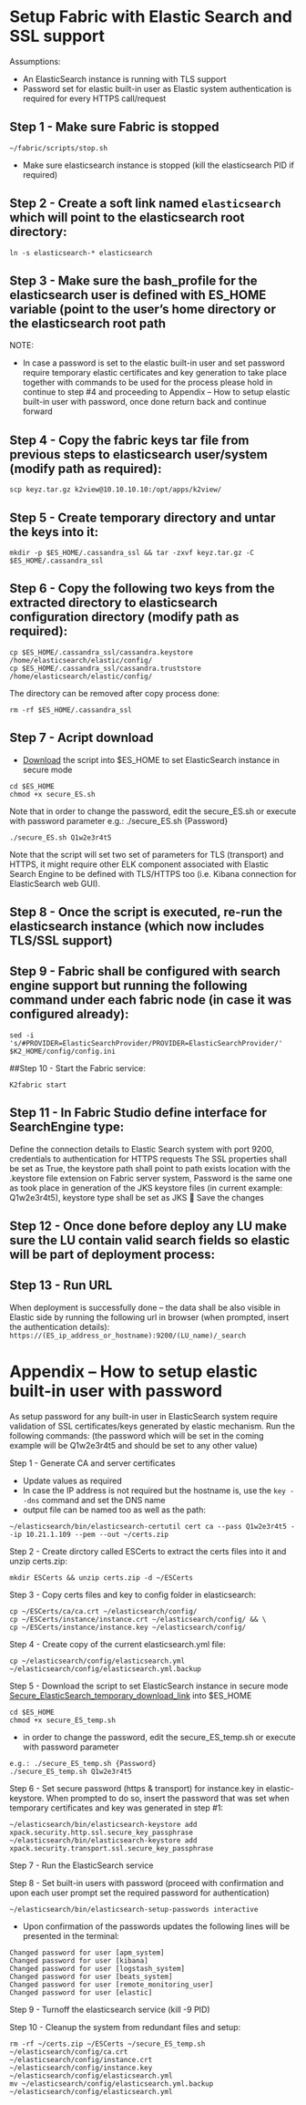 # Setup Fabric with Elastic Search and SSL support

Assumptions:
- An ElasticSearch instance is running with TLS support
- Password set for elastic built-in user as Elastic system authentication is required for every HTTPS call/request

## Step 1 - Make sure Fabric is stopped

```~/fabric/scripts/stop.sh```

- Make sure elasticsearch instance is stopped (kill the elasticsearch PID if required)

## Step 2 - Create a soft link named ```elasticsearch``` which will point to the elasticsearch root directory:

```ln -s elasticsearch-* elasticsearch```

## Step 3 - Make sure the bash_profile for the elasticsearch user is defined with ES_HOME variable (point to the user’s home directory or the elasticsearch root path

NOTE: 
- In case a password is set to the elastic built-in user 
and set password require temporary elastic certificates and key generation to take place together with commands to be used for the process please hold in continue to step #4 and proceeding to Appendix – How to setup elastic built-in user with password, once done return back and continue forward


## Step 4 - Copy the fabric keys tar file from previous steps to elasticsearch user/system (modify path as required):

```scp keyz.tar.gz k2view@10.10.10.10:/opt/apps/k2view/```

## Step 5 - Create temporary directory and untar the keys into it:

```mkdir -p $ES_HOME/.cassandra_ssl && tar -zxvf keyz.tar.gz -C $ES_HOME/.cassandra_ssl```

## Step 6 - Copy the following two keys from the extracted directory to elasticsearch configuration directory (modify path as required):

```
cp $ES_HOME/.cassandra_ssl/cassandra.keystore /home/elasticsearch/elastic/config/
cp $ES_HOME/.cassandra_ssl/cassandra.truststore /home/elasticsearch/elastic/config/
```

The directory can be removed after copy process done:

```rm -rf $ES_HOME/.cassandra_ssl```

## Step 7 -	Acript download 

- [Download](https://owncloud_bkp.s3.amazonaws.com/adminoc/Utils/Hardening/secure_ES.sh) the script into $ES_HOME to set ElasticSearch instance in secure mode

```
cd $ES_HOME
chmod +x secure_ES.sh
```

Note that in order to change the password, edit the secure_ES.sh or execute with password parameter
e.g.: ./secure_ES.sh {Password}

```./secure_ES.sh Q1w2e3r4t5```

Note that the script will set two set of parameters for TLS (transport) and HTTPS, it might require other ELK component associated with Elastic Search Engine to be defined with TLS/HTTPS too (i.e. Kibana connection for ElasticSearch web GUI).

## Step 8 - Once the script is executed, re-run the elasticsearch instance (which now includes TLS/SSL support)

## Step 9 -	Fabric shall be configured with search engine support but running the following command under each fabric node (in case it was configured already):

```sed -i 's/#PROVIDER=ElasticSearchProvider/PROVIDER=ElasticSearchProvider/' $K2_HOME/config/config.ini```

##Step 10 - Start the Fabric service:

```K2fabric start``` 

## Step 11 - In Fabric Studio define interface for SearchEngine type:
 
Define the connection details to Elastic Search system with port 9200, credentials to authentication for HTTPS requests
The SSL properties shall be set as True, the keystore path shall point to path exists location with the .keystore file extension on Fabric server system, Password is the same one as took place in generation of the JKS keystore files (in current example: Q1w2e3r4t5), keystore type shall be set as JKS  Save the changes

## Step 12 - Once done before deploy any LU make sure the LU contain valid search fields so elastic will be part of deployment process:
 

## Step 13 - Run URL
When deployment is successfully done – the data shall be also visible in Elastic side by running the following url in browser (when prompted, insert the authentication details):
```https://(ES_ip_address_or_hostname):9200/(LU_name)/_search```

 

#	Appendix – How to setup elastic built-in user with password
As setup password for any built-in user in ElasticSearch system require validation of SSL certificates/keys generated by elastic mechanism.
Run the following commands: (the password which will be set in the coming example will be Q1w2e3r4t5 and should be set to any other value)

Step 1 - Generate CA and server certificates 
- Update values as required
- In case the IP address is not required but the hostname is, use the ```key --dns``` command and set the DNS name
- output file can be named too as well as the path:

```~/elasticsearch/bin/elasticsearch-certutil cert ca --pass Q1w2e3r4t5 --ip 10.21.1.109 --pem --out ~/certs.zip```

Step 2 - Create dirctory called ESCerts to extract the certs files into it and unzip certs.zip:

```mkdir ESCerts && unzip certs.zip -d ~/ESCerts```

Step 3 - Copy certs files and key to config folder in elasticsearch:

```
cp ~/ESCerts/ca/ca.crt ~/elasticsearch/config/
cp ~/ESCerts/instance/instance.crt ~/elasticsearch/config/ && \ 
cp ~/ESCerts/instance/instance.key ~/elasticsearch/config/
```

Step 4 - Create copy of the current elasticsearch.yml file:

```
cp ~/elasticsearch/config/elasticsearch.yml ~/elasticsearch/config/elasticsearch.yml.backup
```

Step 5 - Download the script to set ElasticSearch instance in secure mode 
[Secure_ElasticSearch_temporary_download_link](https://owncloud_bkp.s3.amazonaws.com/adminoc/Utils/Hardening/secure_ES_temp.sh) into $ES_HOME

```
cd $ES_HOME
chmod +x secure_ES_temp.sh
```

* in order to change the password, edit the secure_ES_temp.sh or execute with password parameter

```
e.g.: ./secure_ES_temp.sh {Password}
./secure_ES_temp.sh Q1w2e3r4t5
```

Step 6 - Set secure password (https & transport) for instance.key in elastic-keystore. When prompted to do so, insert the password that was set when temporary certificates and key was generated in step #1:

```
~/elasticsearch/bin/elasticsearch-keystore add xpack.security.http.ssl.secure_key_passphrase
~/elasticsearch/bin/elasticsearch-keystore add xpack.security.transport.ssl.secure_key_passphrase
```

Step 7 - Run the ElasticSearch service

Step 8 - Set built-in users with password (proceed with confirmation and upon each user prompt set the required password for authentication)

```
~/elasticsearch/bin/elasticsearch-setup-passwords interactive
```

- Upon confirmation of the passwords updates the following lines will be presented in the terminal:
```
Changed password for user [apm_system]
Changed password for user [kibana]
Changed password for user [logstash_system]
Changed password for user [beats_system]
Changed password for user [remote_monitoring_user]
Changed password for user [elastic]
```

Step 9 - Turnoff the elasticsearch service (kill -9 PID)

Step 10 - Cleanup the system from redundant files and setup:

```
rm -rf ~/certs.zip ~/ESCerts ~/secure_ES_temp.sh ~/elasticsearch/config/ca.crt 
~/elasticsearch/config/instance.crt ~/elasticsearch/config/instance.key ~/elasticsearch/config/elasticsearch.yml
mv ~/elasticsearch/config/elasticsearch.yml.backup ~/elasticsearch/config/elasticsearch.yml
```



